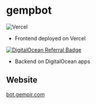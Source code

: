 # gempbot

![Vercel](https://vercelbadge.vercel.app/api/gempir/gempbot?style=for-the-badge)
- Frontend deployed on Vercel


[![DigitalOcean Referral Badge](https://web-platforms.sfo2.cdn.digitaloceanspaces.com/WWW/Badge%201.svg)](https://www.digitalocean.com/?refcode=492eee8f5c7f&utm_campaign=Referral_Invite&utm_medium=Referral_Program&utm_source=badge)

- Backend on DigitalOcean apps

## Website

[bot.gempir.com](https://bot.gempir.com)